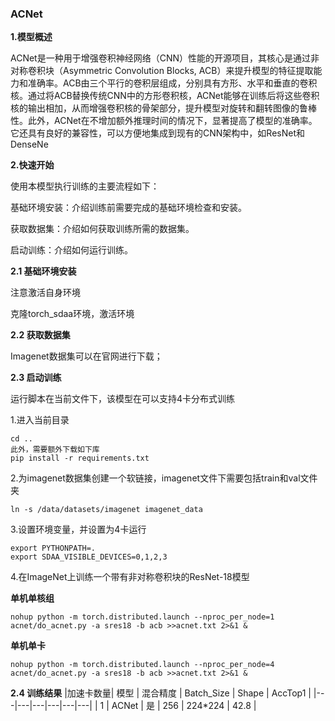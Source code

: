 ###  ACNet 


**1.模型概述** 

ACNet是一种用于增强卷积神经网络（CNN）性能的开源项目，其核心是通过非对称卷积块（Asymmetric Convolution Blocks, ACB）来提升模型的特征提取能力和准确率。ACB由三个平行的卷积层组成，分别具有方形、水平和垂直的卷积核。通过将ACB替换传统CNN中的方形卷积核，ACNet能够在训练后将这些卷积核的输出相加，从而增强卷积核的骨架部分，提升模型对旋转和翻转图像的鲁棒性。此外，ACNet在不增加额外推理时间的情况下，显著提高了模型的准确率。它还具有良好的兼容性，可以方便地集成到现有的CNN架构中，如ResNet和DenseNe

**2.快速开始**

使用本模型执行训练的主要流程如下：

基础环境安装：介绍训练前需要完成的基础环境检查和安装。

获取数据集：介绍如何获取训练所需的数据集。

启动训练：介绍如何运行训练。

**2.1 基础环境安装**

注意激活自身环境

克隆torch_sdaa环境，激活环境

    

**2.2 获取数据集**

Imagenet数据集可以在官网进行下载；



**2.3 启动训练**


运行脚本在当前文件下，该模型在可以支持4卡分布式训练


1.进入当前目录

    cd ..
    此外，需要额外下载如下库
    pip install -r requirements.txt

2.为imagenet数据集创建一个软链接，imagenet文件下需要包括train和val文件夹


    ln -s /data/datasets/imagenet imagenet_data

3.设置环境变量，并设置为4卡运行

    export PYTHONPATH=.
    export SDAA_VISIBLE_DEVICES=0,1,2,3
    
4.在ImageNet上训练一个带有非对称卷积块的ResNet-18模型

**单机单核组**

    nohup python -m torch.distributed.launch --nproc_per_node=1 acnet/do_acnet.py -a sres18 -b acb >>acnet.txt 2>&1 &

**单机单卡**

    nohup python -m torch.distributed.launch --nproc_per_node=4 acnet/do_acnet.py -a sres18 -b acb >>acnet.txt 2>&1 &


**2.4 训练结果**
|加速卡数量| 模型  |  混合精度 | Batch_Size  |  Shape |  AccTop1 |
|---|---|---|---|---|---|
|  1 | ACNet  |  是 |  256 |  224*224  |  42.8 |
